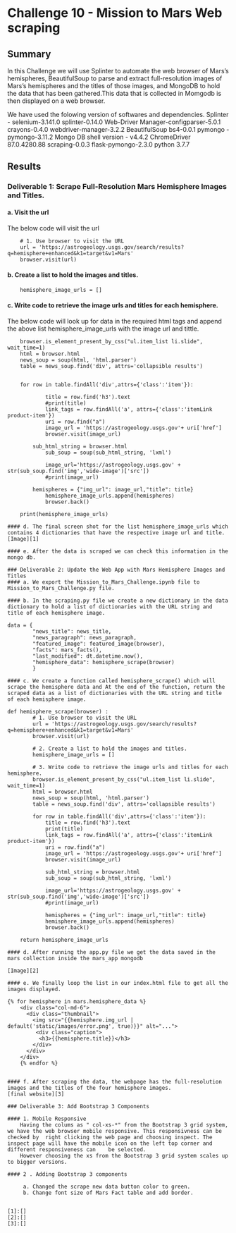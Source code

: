 # Challenge 10 - Mission to Mars Web scraping

## Summary
In this Challenge we will use Splinter to automate the web browser of Mars’s hemispheres, BeautifulSoup to parse and extract full-resolution images of Mars’s hemispheres and the titles of those images, and MongoDB to hold the data that has been gathered.This data that is collected in Momgodb is then displayed on a web browser.

We have used the folowing version of softwares and dependencies.
Splinter - selenium-3.141.0 splinter-0.14.0
Web-Driver Manager-configparser-5.0.1 crayons-0.4.0 webdriver-manager-3.2.2
BeautifulSoup bs4-0.0.1
pymongo - pymongo-3.11.2
Mongo DB shell version - v4.4.2
ChromeDriver 87.0.4280.88 
scraping-0.0.3
flask-pymongo-2.3.0
python 3.7.7

## Results
### Deliverable 1: Scrape Full-Resolution Mars Hemisphere Images and Titles.
#### a. Visit the url
The below code will visit the url
```
	# 1. Use browser to visit the URL 
	url = 'https://astrogeology.usgs.gov/search/results?q=hemisphere+enhanced&k1=target&v1=Mars'
	browser.visit(url)
```
#### b. Create a list to hold the images and titles.
```
	hemisphere_image_urls = []
```

#### c. Write code to retrieve the image urls and titles for each hemisphere.
The below code will look up for data in the required html tags and append the above list hemisphere_image_urls with the image url and tittle.
```
	browser.is_element_present_by_css("ul.item_list li.slide", wait_time=1)
	html = browser.html
	news_soup = soup(html, 'html.parser')
	table = news_soup.find('div', attrs='collapsible results')


	for row in table.findAll('div',attrs={'class':'item'}):
    
    		title = row.find('h3').text
    		#print(title)
    		link_tags = row.findAll('a', attrs={'class':'itemLink product-item'})
    		uri = row.find("a")
    		image_url = 'https://astrogeology.usgs.gov'+ uri['href']
    		browser.visit(image_url)
    
   		sub_html_string = browser.html
    		sub_soup = soup(sub_html_string, 'lxml')
    
    		image_url='https://astrogeology.usgs.gov' + str(sub_soup.find('img','wide-image')['src'])
    		#print(image_url)

   		hemispheres = {"img_url": image_url,"title": title}
    		hemisphere_image_urls.append(hemispheres)
    		browser.back()
    
	print(hemisphere_image_urls)
	
#### d. The final screen shot for the list hemisphere_image_urls which contains 4 dictionaries that have the respective image url and title.
[Image][1]

#### e. After the data is scraped we can check this information in the mongo db.

### Deliverable 2: Update the Web App with Mars Hemisphere Images and Titles
#### a. We export the Mission_to_Mars_Challenge.ipynb file to Mission_to_Mars_Challenge.py file. 

#### b. In the scraping.py file we create a new dictionary in the data dictionary to hold a list of dictionaries with the URL string and title of each hemisphere image.
```
	data = {
            "news_title": news_title,
            "news_paragraph": news_paragraph,
            "featured_image": featured_image(browser),
            "facts": mars_facts(),
            "last_modified": dt.datetime.now(),
            "hemisphere_data": hemisphere_scrape(browser) 
            } 
```
#### c. We create a function called hemisphere_scrape() which will scrape the hemisphere data and At the end of the function, return the scraped data as a list of dictionaries with the URL string and title of each hemisphere image.
```
	def hemisphere_scrape(browser) :
    		# 1. Use browser to visit the URL 
    		url = 'https://astrogeology.usgs.gov/search/results?q=hemisphere+enhanced&k1=target&v1=Mars'
    		browser.visit(url)    

    		# 2. Create a list to hold the images and titles.
    		hemisphere_image_urls = []

    		# 3. Write code to retrieve the image urls and titles for each hemisphere.
    		browser.is_element_present_by_css("ul.item_list li.slide", wait_time=1)
    		html = browser.html
    		news_soup = soup(html, 'html.parser')
    		table = news_soup.find('div', attrs='collapsible results')

    		for row in table.findAll('div',attrs={'class':'item'}):
       		 	title = row.find('h3').text
        		print(title)
        		link_tags = row.findAll('a', attrs={'class':'itemLink product-item'})
       		 	uri = row.find("a")
        		image_url = 'https://astrogeology.usgs.gov'+ uri['href']
        		browser.visit(image_url)
    
        		sub_html_string = browser.html
        		sub_soup = soup(sub_html_string, 'lxml')
    
        		image_url='https://astrogeology.usgs.gov' + str(sub_soup.find('img','wide-image')['src'])
        		#print(image_url)

        		hemispheres = {"img_url": image_url,"title": title}
        		hemisphere_image_urls.append(hemispheres)
        		browser.back()
        
    	return hemisphere_image_urls 
```
#### d. After running the app.py file we get the data saved in the mars collection inside the mars_app mongodb 

[Image][2]

#### e. We finally loop the list in our index.html file to get all the images displayed.
```
	{% for hemisphere in mars.hemisphere_data %}
        <div class="col-md-6">
          <div class="thumbnail">
            <img src="{{hemisphere.img_url | default('static/images/error.png', true)}}" alt="...">
             <div class="caption">
              <h3>{{hemisphere.title}}</h3>
            </div>
          </div>
        </div>
        {% endfor %}


```

#### f. After scraping the data, the webpage has the full-resolution images and the titles of the four hemisphere images.
[final website][3]

### Deliverable 3: Add Bootstrap 3 Components

#### 1. Mobile Responsive
	Having the colums as " col-xs-*" from the Bootstrap 3 grid system, we have the web browser mobile responsive. This responsivness can be checked by 	right clicking the web page and choosing inspect. The inspect page will have the mobile icon on the left top corner and different responsiveness can 	be selected.
	However choosing the xs from the Bootstrap 3 grid system scales up to bigger versions.

#### 2 . Adding Bootstrap 3 components
	
	 a. Changed the scrape new data button color to green.
	 b. Change font size of Mars Fact table and add border.


[1]:[]
[2]:[]
[3]:[]
